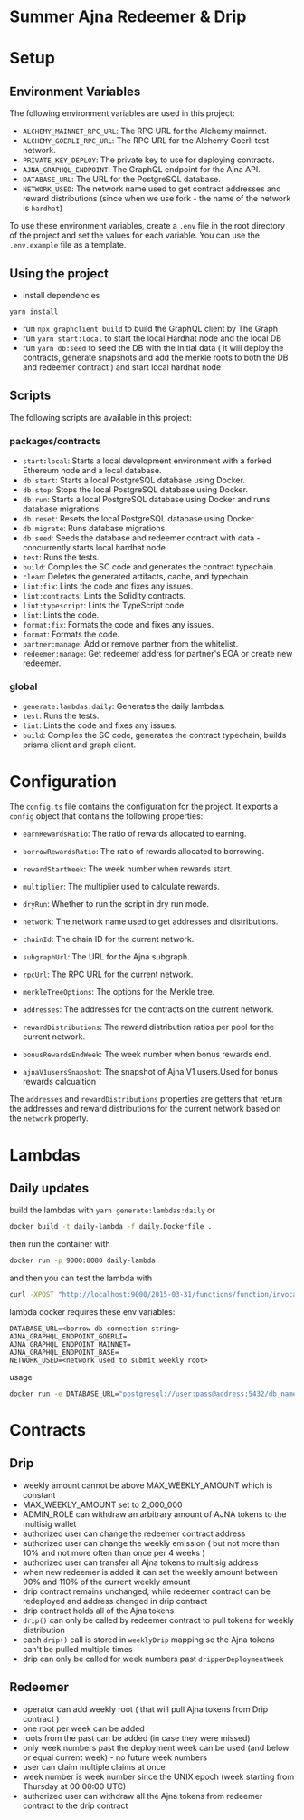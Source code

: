 # Summer Ajna Redeemer & Drip

# Setup

## Environment Variables

The following environment variables are used in this project:

- `ALCHEMY_MAINNET_RPC_URL`: The RPC URL for the Alchemy mainnet.
- `ALCHEMY_GOERLI_RPC_URL`: The RPC URL for the Alchemy Goerli test network.
- `PRIVATE_KEY_DEPLOY`: The private key to use for deploying contracts.
- `AJNA_GRAPHQL_ENDPOINT`: The GraphQL endpoint for the Ajna API.
- `DATABASE_URL`: The URL for the PostgreSQL database.
- `NETWORK_USED`: The network name used to get contract addresses and reward distributions (since when we use fork - the name of the network is `hardhat`)

To use these environment variables, create a `.env` file in the root directory of the project and set the values for each variable. You can use the `.env.example` file as a template.

## Using the project

- install dependencies

```
yarn install
```

- run `npx graphclient build` to build the GraphQL client by The Graph
- run `yarn start:local` to start the local Hardhat node and the local DB
- run `yarn db:seed` to seed the DB with the initial data ( it will deploy the contracts, generate snapshots and add the merkle roots to both the DB and redeemer contract ) and start local hardhat node

## Scripts

The following scripts are available in this project:

### packages/contracts

- `start:local`: Starts a local development environment with a forked Ethereum node and a local database.
- `db:start`: Starts a local PostgreSQL database using Docker.
- `db:stop`: Stops the local PostgreSQL database using Docker.
- `db:run`: Starts a local PostgreSQL database using Docker and runs database migrations.
- `db:reset`: Resets the local PostgreSQL database using Docker.
- `db:migrate`: Runs database migrations.
- `db:seed`: Seeds the database and redeemer contract with data - concurrently starts local hardhat node.
- `test`: Runs the tests.
- `build`: Compiles the SC code and generates the contract typechain.
- `clean`: Deletes the generated artifacts, cache, and typechain.
- `lint:fix`: Lints the code and fixes any issues.
- `lint:contracts`: Lints the Solidity contracts.
- `lint:typescript`: Lints the TypeScript code.
- `lint`: Lints the code.
- `format:fix`: Formats the code and fixes any issues.
- `format`: Formats the code.
- `partner:manage`: Add or remove partner from the whitelist.
- `redeemer:manage`: Get redeemer address for partner's EOA or create new redeemer.

### global

- `generate:lambdas:daily`: Generates the daily lambdas.
- `test`: Runs the tests.
- `lint`: Lints the code and fixes any issues.
- `build`: Compiles the SC code, generates the contract typechain, builds prisma client and graph client.

# Configuration

The `config.ts` file contains the configuration for the project. It exports a `config` object that contains the following properties:

- `earnRewardsRatio`: The ratio of rewards allocated to earning.
- `borrowRewardsRatio`: The ratio of rewards allocated to borrowing.
- `rewardStartWeek`: The week number when rewards start.
- `multiplier`: The multiplier used to calculate rewards.
- `dryRun`: Whether to run the script in dry run mode.
- `network`: The network name used to get addresses and distributions.
- `chainId`: The chain ID for the current network.
- `subgraphUrl`: The URL for the Ajna subgraph.
- `rpcUrl`: The RPC URL for the current network.
- `merkleTreeOptions`: The options for the Merkle tree.
- `addresses`: The addresses for the contracts on the current network.
- `rewardDistributions`: The reward distribution ratios per pool for the current network.
- `bonusRewardsEndWeek`: The week number when bonus rewards end.

- `ajnaV1usersSnapshot`: The snapshot of Ajna V1 users.Used for bonus rewards calcualtion

The `addresses` and `rewardDistributions` properties are getters that return the addresses and reward distributions for the current network based on the `network` property.

# Lambdas

## Daily updates

build the lambdas with `yarn generate:lambdas:daily`
or

```bash
docker build -t daily-lambda -f daily.Dockerfile .
```

then run the container with

```bash
docker run -p 9000:8080 daily-lambda
```

and then you can test the lambda with

```bash
curl -XPOST "http://localhost:9000/2015-03-31/functions/function/invocations" -d '{"body":{"dayIds":[19543]}}'
```

lambda docker requires these env variables:

```env
DATABASE_URL=<borrow db connection string>
AJNA_GRAPHQL_ENDPOINT_GOERLI=
AJNA_GRAPHQL_ENDPOINT_MAINNET=
AJNA_GRAPHQL_ENDPOINT_BASE=
NETWORK_USED=<network used to submit weekly root>
```

usage

```bash
docker run -e DATABASE_URL="postgresql://user:pass@address:5432/db_name" AJNA_GRAPHQL_ENDPOINT_GOERLI xx ...
```

# Contracts

## Drip

- weekly amount cannot be above MAX_WEEKLY_AMOUNT which is constant
- MAX_WEEKLY_AMOUNT set to 2_000_000
- ADMIN_ROLE can withdraw an arbitrary amount of AJNA tokens to the multisig wallet
- authorized user can change the redeemer contract address
- authorized user can change the weekly emission ( but not more than 10% and not more often than once per 4 weeks )
- authorized user can transfer all Ajna tokens to multisig address
- when new redeemer is added it can set the weekly amount between 90% and 110% of the current weekly amount
- drip contract remains unchanged, while redeemer contract can be redeployed and address changed in drip contract
- drip contract holds all of the Ajna tokens
- `drip()` can only be called by redeemer contract to pull tokens for weekly distribution
- each `drip()` call is stored in `weeklyDrip` mapping so the Ajna tokens can't be pulled multiple times
- drip can only be called for week numbers past `dripperDeploymentWeek`

## Redeemer

- operator can add weekly root ( that will pull Ajna tokens from Drip contract )
- one root per week can be added
- roots from the past can be added (in case they were missed)
- only week numbers past the deployment week can be used (and below or equal current week) - no future week numbers
- user can claim multiple claims at once
- week number is week number since the UNIX epoch (week starting from Thursday at 00:00:00 UTC)
- authorized user can withdraw all the Ajna tokens from redeemer contract to the drip contract

